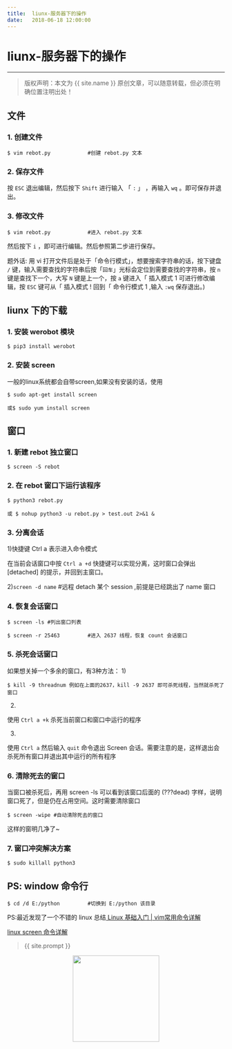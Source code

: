 ```yaml
---              
title:  liunx-服务器下的操作
date:   2018-06-18 12:00:00
---
```

# liunx-服务器下的操作
***
> 版权声明：本文为 {{ site.name }} 原创文章，可以随意转载，但必须在明确位置注明出处！

## 文件

### 1. 创建文件
```
$ vim rebot.py            #创建 rebot.py 文本
```

### 2. 保存文件

按 `ESC` 退出编辑，然后按下 `Shift` 进行输入 「 `:` 」 ，再输入 `wq` 。即可保存并退出。

### 3. 修改文件
```
$ vim rebot.py            #进入 rebot.py 文本
```
然后按下 `i` ，即可进行编辑。然后参照第二步进行保存。
 

题外话: 用 vi 打开文件后是处于「命令行模式」，想要搜索字符串的话，按下键盘 `/` 键，输入需要查找的字符串后按「`回车`」光标会定位到需要查找的字符串，按 `n` 键是查找下一个，大写 `N` 键是上一个，按 `a` 键进入「 插入模式 1 可进行修改编辑，按 `ESC` 键可从「 插入模式 ! 回到「 命令行模式 1 ,输入 `:wq` 保存退出。)

## liunx 下的下载

### 1. 安装 werobot 模块
```
$ pip3 install werobot
```
### 2. 安装 screen

一般的linux系统都会自带screen,如果没有安装的话，使用 
```
$ sudo apt-get install screen
```
```
或$ sudo yum install screen
```
## 窗口

### 1. 新建 rebot 独立窗口
```
$ screen -S rebot        
```
### 2. 在 rebot 窗口下运行该程序
```
$ python3 rebot.py
```
```
或 $ nohup python3 -u rebot.py > test.out 2>&1 &         
```
### 3. 分离会话

1)快捷键 Ctrl a 表示进入命令模式 

在当前会话窗口中按 `Ctrl a +d` 快捷键可以实现分离，这时窗口会弹出 [detached] 的提示，并回到主窗口。

2)`screen -d name` #远程 detach 某个 session ,前提是已经跳出了 name 窗口        

### 4. 恢复会话窗口
```
$ screen -ls #列出窗口列表
```
```
$ screen -r 25463         #进入 2637 线程，恢复 count 会话窗口
```
### 5. 杀死会话窗口

如果想关掉一个多余的窗口，有3种方法：
1)
```
$ kill -9 threadnum 例如在上面的2637，kill -9 2637 即可杀死线程，当然就杀死了窗口
```

2)
使用 `Ctrl a +k` 杀死当前窗口和窗口中运行的程序

3)
使用 `Ctrl a` 然后输入 `quit` 命令退出 Screen 会话。需要注意的是，这样退出会杀死所有窗口并退出其中运行的所有程序

### 6. 清除死去的窗口

当窗口被杀死后，再用 screen -ls 可以看到该窗口后面的 (???dead) 字样，说明窗口死了，但是仍在占用空间。这时需要清除窗口
```
$ screen -wipe #自动清除死去的窗口
```
这样的窗明几净了~

### 7. 窗口冲突解决方案
```
$ sudo killall python3
```
## PS: window 命令行
```
$ cd /d E:/python         #切换到 E:/python 该目录
```


PS:最近发现了一个不错的 linux 总结<a href="https://mp.weixin.qq.com/s/QRlFRiO6RXqBenWGZGGJVw"> Linux 基础入门 | vim常用命令详解
</a>

<a href="http://www.cnblogs.com/mchina/archive/2013/01/30/2880680.html"> linux screen 命令详解
</a>

> {{ site.prompt }}

<div  align="center">
<img src="https://xuujii.github.io/images/wechart.jpg" width = "200" height = "200"/>